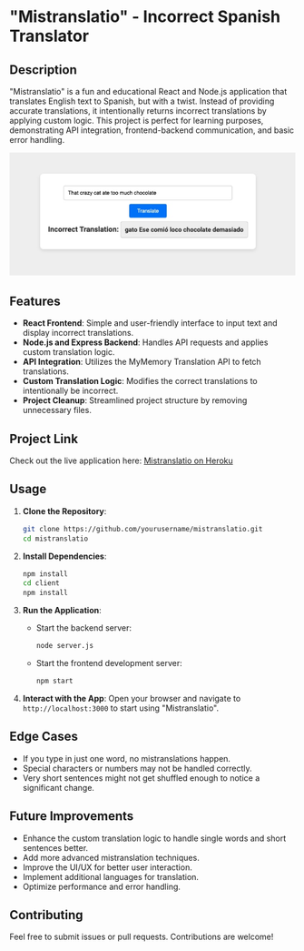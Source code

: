# "Mistranslatio" - Incorrect Spanish Translator

## Description

"Mistranslatio" is a fun and educational React and Node.js application that translates English text to Spanish, but with a twist. Instead of providing accurate translations, it intentionally returns incorrect translations by applying custom logic. This project is perfect for learning purposes, demonstrating API integration, frontend-backend communication, and basic error handling.

![mistranslatio-01.jpg](./client/public/images/mistranslatio-01.jpg)

## Features

- **React Frontend**: Simple and user-friendly interface to input text and display incorrect translations.
- **Node.js and Express Backend**: Handles API requests and applies custom translation logic.
- **API Integration**: Utilizes the MyMemory Translation API to fetch translations.
- **Custom Translation Logic**: Modifies the correct translations to intentionally be incorrect.
- **Project Cleanup**: Streamlined project structure by removing unnecessary files.

## Project Link

Check out the live application here: [Mistranslatio on Heroku](https://mistranslatio-5f22cacf77e2.herokuapp.com/)

## Usage

1. **Clone the Repository**:

   ```sh
   git clone https://github.com/yourusername/mistranslatio.git
   cd mistranslatio
   ```

2. **Install Dependencies**:

   ```sh
   npm install
   cd client
   npm install
   ```

3. **Run the Application**:

   - Start the backend server:
     ```sh
     node server.js
     ```
   - Start the frontend development server:
     ```sh
     npm start
     ```

4. **Interact with the App**: Open your browser and navigate to `http://localhost:3000` to start using "Mistranslatio".

## Edge Cases

- If you type in just one word, no mistranslations happen.
- Special characters or numbers may not be handled correctly.
- Very short sentences might not get shuffled enough to notice a significant change.

## Future Improvements

- Enhance the custom translation logic to handle single words and short sentences better.
- Add more advanced mistranslation techniques.
- Improve the UI/UX for better user interaction.
- Implement additional languages for translation.
- Optimize performance and error handling.

## Contributing

Feel free to submit issues or pull requests. Contributions are welcome!
